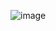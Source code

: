 ![image](https://user-images.githubusercontent.com/46083045/210067488-3296449c-681a-4b55-916d-d30e107b7c6b.png)
